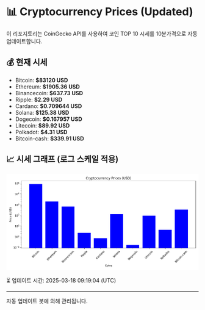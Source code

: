 
# 📊 Cryptocurrency Prices (Updated)

이 리포지토리는 CoinGecko API를 사용하여 코인 TOP 10 시세를 10분가격으로 자동 업데이트합니다.

## 💰 현재 시세
- Bitcoin: **$83120 USD**
- Ethereum: **$1905.36 USD**
- Binancecoin: **$637.73 USD**
- Ripple: **$2.29 USD**
- Cardano: **$0.709644 USD**
- Solana: **$125.38 USD**
- Dogecoin: **$0.167957 USD**
- Litecoin: **$89.92 USD**
- Polkadot: **$4.31 USD**
- Bitcoin-cash: **$339.91 USD**

## 📈 시세 그래프 (로그 스케일 적용)
![Crypto Prices](crypto_prices.png)

⏳ 업데이트 시간: 2025-03-18 09:19:04 (UTC)

---
자동 업데이트 봇에 의해 관리됩니다.
